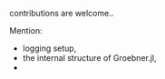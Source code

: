 
contributions are welcome..

Mention:

- logging setup,
- the internal structure of Groebner.jl,
- 
